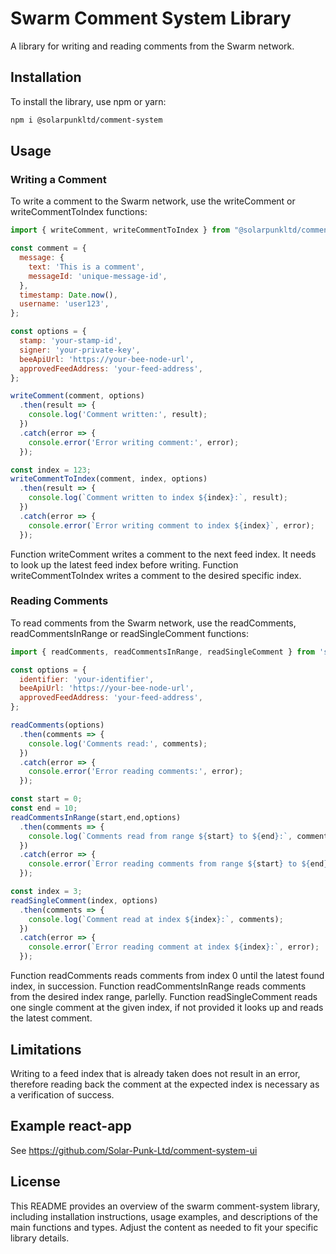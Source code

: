 # Swarm Comment System Library

A library for writing and reading comments from the Swarm network.

## Installation

To install the library, use npm or yarn:

```bash
npm i @solarpunkltd/comment-system
```

## Usage

### Writing a Comment

To write a comment to the Swarm network, use the writeComment or writeCommentToIndex functions:

```javascript
import { writeComment, writeCommentToIndex } from "@solarpunkltd/comment-system";

const comment = {
  message: {
    text: 'This is a comment',
    messageId: 'unique-message-id',
  },
  timestamp: Date.now(),
  username: 'user123',
};

const options = {
  stamp: 'your-stamp-id',
  signer: 'your-private-key',
  beeApiUrl: 'https://your-bee-node-url',
  approvedFeedAddress: 'your-feed-address',
};

writeComment(comment, options)
  .then(result => {
    console.log('Comment written:', result);
  })
  .catch(error => {
    console.error('Error writing comment:', error);
  });

const index = 123;
writeCommentToIndex(comment, index, options)
  .then(result => {
    console.log(`Comment written to index ${index}:`, result);
  })
  .catch(error => {
    console.error(`Error writing comment to index ${index}`, error);
  });
```

Function writeComment writes a comment to the next feed index. It needs to look up the latest feed index before writing.
Function writeCommentToIndex writes a comment to the desired specific index.

### Reading Comments

To read comments from the Swarm network, use the readComments, readCommentsInRange or readSingleComment functions:

```javascript
import { readComments, readCommentsInRange, readSingleComment } from 'swarm-comment-system';

const options = {
  identifier: 'your-identifier',
  beeApiUrl: 'https://your-bee-node-url',
  approvedFeedAddress: 'your-feed-address',
};

readComments(options)
  .then(comments => {
    console.log('Comments read:', comments);
  })
  .catch(error => {
    console.error('Error reading comments:', error);
  });

const start = 0;
const end = 10;
readCommentsInRange(start,end,options)
  .then(comments => {
    console.log(`Comments read from range ${start} to ${end}:`, comments);
  })
  .catch(error => {
    console.error(`Error reading comments from range ${start} to ${end}:`, error);
  });

const index = 3;
readSingleComment(index, options)
  .then(comments => {
    console.log(`Comment read at index ${index}:`, comments);
  })
  .catch(error => {
    console.error(`Error reading comment at index ${index}:`, error);
  });

```

Function readComments reads comments from index 0 until the latest found index, in succession.
Function readCommentsInRange reads comments from the desired index range, parlelly.
Function readSingleComment reads one single comment at the given index, if not provided it looks up and reads the latest comment.

## Limitations

Writing to a feed index that is already taken does not result in an error, therefore reading back the comment at the expected index is necessary as a verification of success.

## Example react-app

See https://github.com/Solar-Punk-Ltd/comment-system-ui

## License

This README provides an overview of the swarm comment-system library, including installation instructions, usage examples, and descriptions of the main functions and types. Adjust the content as needed to fit your specific library details.
